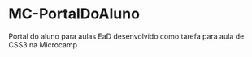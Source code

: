# MC-PortalDoAluno
<p>Portal do aluno para aulas EaD desenvolvido como tarefa para aula de CSS3 na Microcamp</p>
